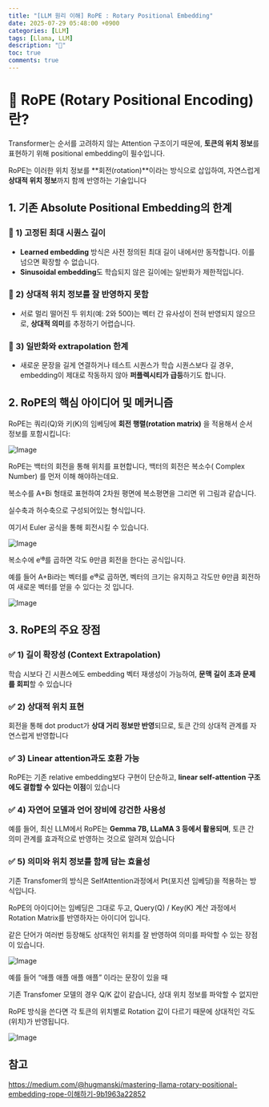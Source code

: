 ```yaml
---
title: "[LLM 원리 이해] RoPE : Rotary Positional Embedding"
date: 2025-07-29 05:48:00 +0900
categories: [LLM]
tags: [Llama, LLM]
description: "🍟"
toc: true
comments: true
---
```


# 🧠 RoPE (Rotary Positional Encoding)란?

Transformer는 순서를 고려하지 않는 Attention 구조이기 때문에, **토큰의 위치 정보**를 표현하기 위해 positional embedding이 필수입니다.

RoPE는 이러한 위치 정보를 **회전(rotation)**이라는 방식으로 삽입하여, 자연스럽게 **상대적 위치 정보**까지 함께 반영하는 기술입니다

## 1. 기존 Absolute Positional Embedding의 한계

### 📍 1) 고정된 최대 시퀀스 길이

- **Learned embedding** 방식은 사전 정의된 최대 길이 내에서만 동작합니다. 이를 넘으면 확장할 수 없습니다.
- **Sinusoidal embedding**도 학습되지 않은 길이에는 일반화가 제한적입니다.
### 📍 2) 상대적 위치 정보를 잘 반영하지 못함

- 서로 멀리 떨어진 두 위치(예: 2와 500)는 벡터 간 유사성이 전혀 반영되지 않으므로, **상대적 의미**를 추정하기 어렵습니다.
### 📍 3) 일반화와 extrapolation 한계

- 새로운 문장을 길게 연결하거나 테스트 시퀀스가 학습 시퀀스보다 길 경우, embedding이 제대로 작동하지 않아 **퍼플렉시티가 급등**하기도 합니다. 
## 2. RoPE의 핵심 아이디어 및 메커니즘

RoPE는 쿼리(Q)와 키(K)의 임베딩에 **회전 행렬(rotation matrix)** 을 적용해서 순서 정보를 포함시킵니다:

![Image](https://prod-files-secure.s3.us-west-2.amazonaws.com/e6db513d-ec54-40ff-aa74-2487b0bcfe15/5e2fe1e1-9eb2-43b5-9a93-4be21c14ddcc/image.png?X-Amz-Algorithm=AWS4-HMAC-SHA256&X-Amz-Content-Sha256=UNSIGNED-PAYLOAD&X-Amz-Credential=ASIAZI2LB466563EOXGC%2F20250729%2Fus-west-2%2Fs3%2Faws4_request&X-Amz-Date=20250729T071144Z&X-Amz-Expires=3600&X-Amz-Security-Token=IQoJb3JpZ2luX2VjEHYaCXVzLXdlc3QtMiJHMEUCIQDfmJdZNuJlEGIZMKiOZOKqgCoqfmeMyDmO%2BMZEJN9o2gIgBEJP2oZzWOwXUPsuVFs20AtHlOLO7jxpRofXsbVTF1oqiAQInv%2F%2F%2F%2F%2F%2F%2F%2F%2F%2FARAAGgw2Mzc0MjMxODM4MDUiDJXvxQJtioHS80%2BbtircA6%2F333yP7z30q%2BxhfvRRY8JQDSvaXS0RA9veWiQrei7I%2BOS4kFH4zFXGJO26U%2F3OPPzjdQvNPoFgGjQa4%2BKSZqrIDsZ5%2F66TpaTrPQZZaRsweeF2139i%2FNbJ88RmnehgPaIUqtbKBvdojbSberIQuykcqZY900zPMWl6%2BbhkcF9TvXpRXZAG0830MpJHCn5gFfegsqcc3y8RXhkA5kQkz3G0rbP0%2BWFCBSDFLDZ%2FJOIg1z09jtJCLhpqtss3viZGpRiOdZ1NOav18%2Bma2j6izTadVjcWo0zYzkTYefhfARqKp6wgmdWom20vt%2Bu6m03D8a%2B99g7NBZEx4NWvzOcU2Jyzx9J6PpItf7hpByzljFH6vLIE%2BdNuUSBV5Qp%2BFaV58YKP%2FSYZJJ0pn9FiypytG4OZUkqI9lfjK0qkEtEWWZSFbPO31JIp0DBidzVXpXzJzGi8bL2U01l5zfUu9uVN6jk0XtqGal4jM4sNyfbn%2FZVSTcechnIHyG7wz8psg3p%2FnXhYLojZ6REiZuqlgGE3cDslStGa7YWGpzeDMI8nwlQ1PechvU3rOoeQE4xZhLF2as7n3QUi%2FilxD8ibzivLamTpTPf36vddpHsDz0JvL%2BZaBTU3CV1m6xm%2Ft6XvMJC0ocQGOqUBxkDx64ByfqruLL3CW6rlIxWm8GKmx3uRt%2B1ohWmFBf3eyGFen6s8ZUTnKiyCVTesYpmuL93z68bjx%2FMKN31SnZIaTWUl0H%2FINF39WXRqdsaE7ILoAihlweYdfMJYEa2Dr1xYaikMBxp80Z0uK5xEQ3TX%2BeBaGJBMvjWNpSrz636wtb3xhQXqPgtT6WdomuEMCvLo%2FfiZjK%2FPZSNKQw3CILSJfwvf&X-Amz-Signature=a6377153d7414a825bd1f608f67002d2f829191cb97b941f03b09bfd8d006138&X-Amz-SignedHeaders=host&x-amz-checksum-mode=ENABLED&x-id=GetObject)

RoPE는 백터의 회전을 통해 위치를 표현합니다, 백터의 회전은 복소수( Complex Number) 를 먼저 이해 해야하는데요.

복소수를 A+Bi 형태로 표현하여 2차원 평면에 복소평면을 그리면 위 그림과 같습니다.

실수축과 허수축으로 구성되어있는 형식입니다.

여기서 Euler 공식을 통해 회전시킬 수 있습니다.

![Image](https://prod-files-secure.s3.us-west-2.amazonaws.com/e6db513d-ec54-40ff-aa74-2487b0bcfe15/b351347d-7727-489a-ae89-52f7948111de/image.png?X-Amz-Algorithm=AWS4-HMAC-SHA256&X-Amz-Content-Sha256=UNSIGNED-PAYLOAD&X-Amz-Credential=ASIAZI2LB466563EOXGC%2F20250729%2Fus-west-2%2Fs3%2Faws4_request&X-Amz-Date=20250729T071144Z&X-Amz-Expires=3600&X-Amz-Security-Token=IQoJb3JpZ2luX2VjEHYaCXVzLXdlc3QtMiJHMEUCIQDfmJdZNuJlEGIZMKiOZOKqgCoqfmeMyDmO%2BMZEJN9o2gIgBEJP2oZzWOwXUPsuVFs20AtHlOLO7jxpRofXsbVTF1oqiAQInv%2F%2F%2F%2F%2F%2F%2F%2F%2F%2FARAAGgw2Mzc0MjMxODM4MDUiDJXvxQJtioHS80%2BbtircA6%2F333yP7z30q%2BxhfvRRY8JQDSvaXS0RA9veWiQrei7I%2BOS4kFH4zFXGJO26U%2F3OPPzjdQvNPoFgGjQa4%2BKSZqrIDsZ5%2F66TpaTrPQZZaRsweeF2139i%2FNbJ88RmnehgPaIUqtbKBvdojbSberIQuykcqZY900zPMWl6%2BbhkcF9TvXpRXZAG0830MpJHCn5gFfegsqcc3y8RXhkA5kQkz3G0rbP0%2BWFCBSDFLDZ%2FJOIg1z09jtJCLhpqtss3viZGpRiOdZ1NOav18%2Bma2j6izTadVjcWo0zYzkTYefhfARqKp6wgmdWom20vt%2Bu6m03D8a%2B99g7NBZEx4NWvzOcU2Jyzx9J6PpItf7hpByzljFH6vLIE%2BdNuUSBV5Qp%2BFaV58YKP%2FSYZJJ0pn9FiypytG4OZUkqI9lfjK0qkEtEWWZSFbPO31JIp0DBidzVXpXzJzGi8bL2U01l5zfUu9uVN6jk0XtqGal4jM4sNyfbn%2FZVSTcechnIHyG7wz8psg3p%2FnXhYLojZ6REiZuqlgGE3cDslStGa7YWGpzeDMI8nwlQ1PechvU3rOoeQE4xZhLF2as7n3QUi%2FilxD8ibzivLamTpTPf36vddpHsDz0JvL%2BZaBTU3CV1m6xm%2Ft6XvMJC0ocQGOqUBxkDx64ByfqruLL3CW6rlIxWm8GKmx3uRt%2B1ohWmFBf3eyGFen6s8ZUTnKiyCVTesYpmuL93z68bjx%2FMKN31SnZIaTWUl0H%2FINF39WXRqdsaE7ILoAihlweYdfMJYEa2Dr1xYaikMBxp80Z0uK5xEQ3TX%2BeBaGJBMvjWNpSrz636wtb3xhQXqPgtT6WdomuEMCvLo%2FfiZjK%2FPZSNKQw3CILSJfwvf&X-Amz-Signature=26cc0a1b6b21891828d3961bd8a41b14d8c1414487b5c4f09dc837b9963eecc2&X-Amz-SignedHeaders=host&x-amz-checksum-mode=ENABLED&x-id=GetObject)

복소수에 eⁱᶿ를 곱하면 각도 θ만큼 회전을 한다는 공식입니다.

예를 들어 A+Bi라는 벡터를 eⁱᶿ로 곱하면, 벡터의 크기는 유지하고 각도만 θ만큼 회전하여 새로운 벡터를 얻을 수 있다는 것 입니다.

![Image](https://prod-files-secure.s3.us-west-2.amazonaws.com/e6db513d-ec54-40ff-aa74-2487b0bcfe15/beb7173f-68a2-43d0-bd38-5fbaca0c978a/image.png?X-Amz-Algorithm=AWS4-HMAC-SHA256&X-Amz-Content-Sha256=UNSIGNED-PAYLOAD&X-Amz-Credential=ASIAZI2LB466563EOXGC%2F20250729%2Fus-west-2%2Fs3%2Faws4_request&X-Amz-Date=20250729T071144Z&X-Amz-Expires=3600&X-Amz-Security-Token=IQoJb3JpZ2luX2VjEHYaCXVzLXdlc3QtMiJHMEUCIQDfmJdZNuJlEGIZMKiOZOKqgCoqfmeMyDmO%2BMZEJN9o2gIgBEJP2oZzWOwXUPsuVFs20AtHlOLO7jxpRofXsbVTF1oqiAQInv%2F%2F%2F%2F%2F%2F%2F%2F%2F%2FARAAGgw2Mzc0MjMxODM4MDUiDJXvxQJtioHS80%2BbtircA6%2F333yP7z30q%2BxhfvRRY8JQDSvaXS0RA9veWiQrei7I%2BOS4kFH4zFXGJO26U%2F3OPPzjdQvNPoFgGjQa4%2BKSZqrIDsZ5%2F66TpaTrPQZZaRsweeF2139i%2FNbJ88RmnehgPaIUqtbKBvdojbSberIQuykcqZY900zPMWl6%2BbhkcF9TvXpRXZAG0830MpJHCn5gFfegsqcc3y8RXhkA5kQkz3G0rbP0%2BWFCBSDFLDZ%2FJOIg1z09jtJCLhpqtss3viZGpRiOdZ1NOav18%2Bma2j6izTadVjcWo0zYzkTYefhfARqKp6wgmdWom20vt%2Bu6m03D8a%2B99g7NBZEx4NWvzOcU2Jyzx9J6PpItf7hpByzljFH6vLIE%2BdNuUSBV5Qp%2BFaV58YKP%2FSYZJJ0pn9FiypytG4OZUkqI9lfjK0qkEtEWWZSFbPO31JIp0DBidzVXpXzJzGi8bL2U01l5zfUu9uVN6jk0XtqGal4jM4sNyfbn%2FZVSTcechnIHyG7wz8psg3p%2FnXhYLojZ6REiZuqlgGE3cDslStGa7YWGpzeDMI8nwlQ1PechvU3rOoeQE4xZhLF2as7n3QUi%2FilxD8ibzivLamTpTPf36vddpHsDz0JvL%2BZaBTU3CV1m6xm%2Ft6XvMJC0ocQGOqUBxkDx64ByfqruLL3CW6rlIxWm8GKmx3uRt%2B1ohWmFBf3eyGFen6s8ZUTnKiyCVTesYpmuL93z68bjx%2FMKN31SnZIaTWUl0H%2FINF39WXRqdsaE7ILoAihlweYdfMJYEa2Dr1xYaikMBxp80Z0uK5xEQ3TX%2BeBaGJBMvjWNpSrz636wtb3xhQXqPgtT6WdomuEMCvLo%2FfiZjK%2FPZSNKQw3CILSJfwvf&X-Amz-Signature=076a1ab3a711f7d1d6f001ab12548b5c1d919d514e238931992d28a270d069e1&X-Amz-SignedHeaders=host&x-amz-checksum-mode=ENABLED&x-id=GetObject)

## 3. RoPE의 주요 장점

### ✅ 1) **길이 확장성 (Context Extrapolation)**

학습 시보다 긴 시퀀스에도 embedding 벡터 재생성이 가능하여, **문맥 길이 초과 문제를 회피**할 수 있습니다 

### ✅ 2) **상대적 위치 표현**

회전을 통해 dot product가 **상대 거리 정보만 반영**되므로, 토큰 간의 상대적 관계를 자연스럽게 반영합니다 

### ✅ 3) **Linear attention과도 호환 가능**

RoPE는 기존 relative embedding보다 구현이 단순하고, **linear self-attention 구조에도 결합할 수 있다는 이점**이 있습니다 

### ✅ 4) **자연어 모델과 언어 장비에 강건한 사용성**

예를 들어, 최신 LLM에서 RoPE는 **Gemma 7B, LLaMA 3 등에서 활용되며**, 토큰 간 의미 관계를 효과적으로 반영하는 것으로 알려져 있습니다 

### ✅ 5) **의미와 위치 정보를 함께 담는 효율성**

기존 Transfomer의 방식은 SelfAttention과정에서 Pt(포지션 임베딩)을 적용하는 방식입니다.

RoPE의 아이디어는 임베딩은 그대로 두고, Query(Q) / Key(K) 계산 과정에서 Rotation Matrix를 반영하자는 아이디어 입니다.

같은 단어가 여러번 등장해도 상대적인 위치를 잘 반영하여 의미를 파악할 수 있는 장점이 있습니다.

![Image](https://prod-files-secure.s3.us-west-2.amazonaws.com/e6db513d-ec54-40ff-aa74-2487b0bcfe15/ec91cb0a-d924-4728-a8c8-be0ed6b8ea49/image.png?X-Amz-Algorithm=AWS4-HMAC-SHA256&X-Amz-Content-Sha256=UNSIGNED-PAYLOAD&X-Amz-Credential=ASIAZI2LB466563EOXGC%2F20250729%2Fus-west-2%2Fs3%2Faws4_request&X-Amz-Date=20250729T071144Z&X-Amz-Expires=3600&X-Amz-Security-Token=IQoJb3JpZ2luX2VjEHYaCXVzLXdlc3QtMiJHMEUCIQDfmJdZNuJlEGIZMKiOZOKqgCoqfmeMyDmO%2BMZEJN9o2gIgBEJP2oZzWOwXUPsuVFs20AtHlOLO7jxpRofXsbVTF1oqiAQInv%2F%2F%2F%2F%2F%2F%2F%2F%2F%2FARAAGgw2Mzc0MjMxODM4MDUiDJXvxQJtioHS80%2BbtircA6%2F333yP7z30q%2BxhfvRRY8JQDSvaXS0RA9veWiQrei7I%2BOS4kFH4zFXGJO26U%2F3OPPzjdQvNPoFgGjQa4%2BKSZqrIDsZ5%2F66TpaTrPQZZaRsweeF2139i%2FNbJ88RmnehgPaIUqtbKBvdojbSberIQuykcqZY900zPMWl6%2BbhkcF9TvXpRXZAG0830MpJHCn5gFfegsqcc3y8RXhkA5kQkz3G0rbP0%2BWFCBSDFLDZ%2FJOIg1z09jtJCLhpqtss3viZGpRiOdZ1NOav18%2Bma2j6izTadVjcWo0zYzkTYefhfARqKp6wgmdWom20vt%2Bu6m03D8a%2B99g7NBZEx4NWvzOcU2Jyzx9J6PpItf7hpByzljFH6vLIE%2BdNuUSBV5Qp%2BFaV58YKP%2FSYZJJ0pn9FiypytG4OZUkqI9lfjK0qkEtEWWZSFbPO31JIp0DBidzVXpXzJzGi8bL2U01l5zfUu9uVN6jk0XtqGal4jM4sNyfbn%2FZVSTcechnIHyG7wz8psg3p%2FnXhYLojZ6REiZuqlgGE3cDslStGa7YWGpzeDMI8nwlQ1PechvU3rOoeQE4xZhLF2as7n3QUi%2FilxD8ibzivLamTpTPf36vddpHsDz0JvL%2BZaBTU3CV1m6xm%2Ft6XvMJC0ocQGOqUBxkDx64ByfqruLL3CW6rlIxWm8GKmx3uRt%2B1ohWmFBf3eyGFen6s8ZUTnKiyCVTesYpmuL93z68bjx%2FMKN31SnZIaTWUl0H%2FINF39WXRqdsaE7ILoAihlweYdfMJYEa2Dr1xYaikMBxp80Z0uK5xEQ3TX%2BeBaGJBMvjWNpSrz636wtb3xhQXqPgtT6WdomuEMCvLo%2FfiZjK%2FPZSNKQw3CILSJfwvf&X-Amz-Signature=8a06eb5fc897071b8b36173a38b4e1a128c29305164087aa5b60e9331613adce&X-Amz-SignedHeaders=host&x-amz-checksum-mode=ENABLED&x-id=GetObject)

예를 들어 “애플 애플 애플 애플” 이라는 문장이 있을 때

기존 Transfomer 모델의 경우 Q/K 값이 같습니다, 상대 위치 정보를 파악할 수 없지만

RoPE 방식을 쓴다면 각 토큰의 위치별로 Rotation 값이 다르기 때문에 상대적인 각도(위치)가 반영됩니다.

![Image](https://prod-files-secure.s3.us-west-2.amazonaws.com/e6db513d-ec54-40ff-aa74-2487b0bcfe15/862fb2ea-37e8-45c0-b8ce-bbb78d63f0c3/image.png?X-Amz-Algorithm=AWS4-HMAC-SHA256&X-Amz-Content-Sha256=UNSIGNED-PAYLOAD&X-Amz-Credential=ASIAZI2LB466563EOXGC%2F20250729%2Fus-west-2%2Fs3%2Faws4_request&X-Amz-Date=20250729T071144Z&X-Amz-Expires=3600&X-Amz-Security-Token=IQoJb3JpZ2luX2VjEHYaCXVzLXdlc3QtMiJHMEUCIQDfmJdZNuJlEGIZMKiOZOKqgCoqfmeMyDmO%2BMZEJN9o2gIgBEJP2oZzWOwXUPsuVFs20AtHlOLO7jxpRofXsbVTF1oqiAQInv%2F%2F%2F%2F%2F%2F%2F%2F%2F%2FARAAGgw2Mzc0MjMxODM4MDUiDJXvxQJtioHS80%2BbtircA6%2F333yP7z30q%2BxhfvRRY8JQDSvaXS0RA9veWiQrei7I%2BOS4kFH4zFXGJO26U%2F3OPPzjdQvNPoFgGjQa4%2BKSZqrIDsZ5%2F66TpaTrPQZZaRsweeF2139i%2FNbJ88RmnehgPaIUqtbKBvdojbSberIQuykcqZY900zPMWl6%2BbhkcF9TvXpRXZAG0830MpJHCn5gFfegsqcc3y8RXhkA5kQkz3G0rbP0%2BWFCBSDFLDZ%2FJOIg1z09jtJCLhpqtss3viZGpRiOdZ1NOav18%2Bma2j6izTadVjcWo0zYzkTYefhfARqKp6wgmdWom20vt%2Bu6m03D8a%2B99g7NBZEx4NWvzOcU2Jyzx9J6PpItf7hpByzljFH6vLIE%2BdNuUSBV5Qp%2BFaV58YKP%2FSYZJJ0pn9FiypytG4OZUkqI9lfjK0qkEtEWWZSFbPO31JIp0DBidzVXpXzJzGi8bL2U01l5zfUu9uVN6jk0XtqGal4jM4sNyfbn%2FZVSTcechnIHyG7wz8psg3p%2FnXhYLojZ6REiZuqlgGE3cDslStGa7YWGpzeDMI8nwlQ1PechvU3rOoeQE4xZhLF2as7n3QUi%2FilxD8ibzivLamTpTPf36vddpHsDz0JvL%2BZaBTU3CV1m6xm%2Ft6XvMJC0ocQGOqUBxkDx64ByfqruLL3CW6rlIxWm8GKmx3uRt%2B1ohWmFBf3eyGFen6s8ZUTnKiyCVTesYpmuL93z68bjx%2FMKN31SnZIaTWUl0H%2FINF39WXRqdsaE7ILoAihlweYdfMJYEa2Dr1xYaikMBxp80Z0uK5xEQ3TX%2BeBaGJBMvjWNpSrz636wtb3xhQXqPgtT6WdomuEMCvLo%2FfiZjK%2FPZSNKQw3CILSJfwvf&X-Amz-Signature=62a6b4ec80436b80a0500905cae9bba859f7d2cfb3e70569c8eb44a910045d17&X-Amz-SignedHeaders=host&x-amz-checksum-mode=ENABLED&x-id=GetObject)

## 참고

https://medium.com/@hugmanskj/mastering-llama-rotary-positional-embedding-rope-이해하기-9b1963a22852


